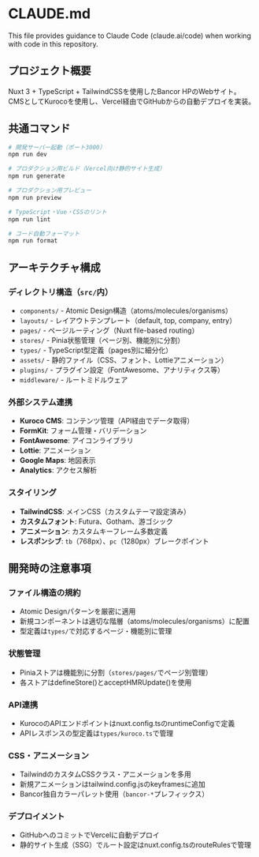 # CLAUDE.md

This file provides guidance to Claude Code (claude.ai/code) when working with code in this repository.

## プロジェクト概要
Nuxt 3 + TypeScript + TailwindCSSを使用したBancor HPのWebサイト。CMSとしてKurocoを使用し、Vercel経由でGitHubからの自動デプロイを実装。

## 共通コマンド
```bash
# 開発サーバー起動（ポート3000）
npm run dev

# プロダクション用ビルド（Vercel向け静的サイト生成）
npm run generate

# プロダクション用プレビュー
npm run preview

# TypeScript・Vue・CSSのリント
npm run lint

# コード自動フォーマット
npm run format
```

## アーキテクチャ構成

### ディレクトリ構造（`src/`内）
- `components/` - Atomic Design構造（atoms/molecules/organisms）
- `layouts/` - レイアウトテンプレート（default, top, company, entry）
- `pages/` - ページルーティング（Nuxt file-based routing）
- `stores/` - Pinia状態管理（ページ別、機能別に分割）
- `types/` - TypeScript型定義（pages別に細分化）
- `assets/` - 静的ファイル（CSS、フォント、Lottieアニメーション）
- `plugins/` - プラグイン設定（FontAwesome、アナリティクス等）
- `middleware/` - ルートミドルウェア

### 外部システム連携
- **Kuroco CMS**: コンテンツ管理（API経由でデータ取得）
- **FormKit**: フォーム管理・バリデーション
- **FontAwesome**: アイコンライブラリ
- **Lottie**: アニメーション
- **Google Maps**: 地図表示
- **Analytics**: アクセス解析

### スタイリング
- **TailwindCSS**: メインCSS（カスタムテーマ設定済み）
- **カスタムフォント**: Futura、Gotham、游ゴシック
- **アニメーション**: カスタムキーフレーム多数定義
- **レスポンシブ**: `tb`（768px）、`pc`（1280px）ブレークポイント

## 開発時の注意事項

### ファイル構造の規約
- Atomic Designパターンを厳密に適用
- 新規コンポーネントは適切な階層（atoms/molecules/organisms）に配置
- 型定義は`types/`で対応するページ・機能別に管理

### 状態管理
- Piniaストアは機能別に分割（`stores/pages/`でページ別管理）
- 各ストアはdefineStore()とacceptHMRUpdate()を使用

### API連携
- KurocoのAPIエンドポイントはnuxt.config.tsのruntimeConfigで定義
- APIレスポンスの型定義は`types/kuroco.ts`で管理

### CSS・アニメーション
- TailwindのカスタムCSSクラス・アニメーションを多用
- 新規アニメーションはtailwind.config.jsのkeyframesに追加
- Bancor独自カラーパレット使用（`bancor-*`プレフィックス）

### デプロイメント
- GitHubへのコミットでVercelに自動デプロイ
- 静的サイト生成（SSG）でルート設定はnuxt.config.tsのrouteRulesで管理